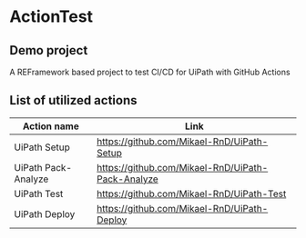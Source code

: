 # ActionTest
## Demo project
A REFramework based project to test CI/CD for UiPath with GitHub Actions

## List of utilized actions
|Action name|Link|
|------|-------|
| UiPath Setup | https://github.com/Mikael-RnD/UiPath-Setup |
| UiPath Pack-Analyze | https://github.com/Mikael-RnD/UiPath-Pack-Analyze |
| UiPath Test | https://github.com/Mikael-RnD/UiPath-Test |
| UiPath Deploy | https://github.com/Mikael-RnD/UiPath-Deploy |
